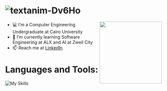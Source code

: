 # ![textanim-Dv6Ho](https://github.com/mariofouad/mariofouad/assets/119708778/bfd66ab6-965e-4d66-afd0-40728f649c90)

<img align="right" width="200" height="200" src="https://media.giphy.com/media/v1.Y2lkPTc5MGI3NjExZTZiMG1vbmlxNm1rMXZxaTBwa2V3emxkYm50ZjAxcjhhdHQwODJlcSZlcD12MV9pbnRlcm5hbF9naWZfYnlfaWQmY3Q9cw/K16aUytpG7JybNAfWH/giphy.gif">

- 💻 I’m a Computer Engineering Undergraduate at Cairo University
- 🌱 I’m currently learning Software Engineering at ALX and AI at Zweil City
- 📫 Reach me at [LinkedIn](https://www.linkedin.com/in/mario-fouad/)
# Languages and Tools:
![My Skills](https://skillicons.dev/icons?i=cpp,py,matlab,arduino,linux,git,github,ps,visualstudio,vscode,stackoverflow)

